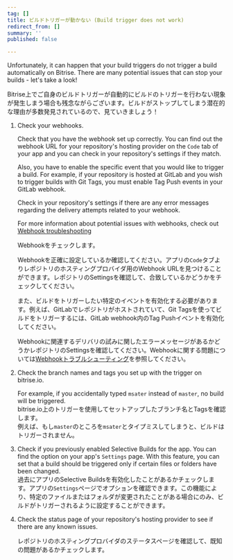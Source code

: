 ```yaml
---
tag: []
title: ビルドトリガーが動かない (Build trigger does not work)
redirect_from: []
summary: ''
published: false

---
```

Unfortunately, it can happen that your build triggers do not trigger a build automatically on Bitrise. There are many potential issues that can stop your builds - let's take a look!

Bitrise上でご自身のビルドトリガーが自動的にビルドのトリガーを行わない現象が発生しまう場合も残念ながらございます。ビルドがストップしてしまう潜在的な理由が多数発見されているので、見ていきましょう！

1. Check your webhooks.

   Check that you have the webhook set up correctly. You can find out the webhook URL for your repository's hosting provider on the `Code` tab of your app and you can check in your repository's settings if they match.

   Also, you have to enable the specific event that you would like to trigger a build. For example, if your repository is hosted at GitLab and you wish to trigger builds with Git Tags, you must enable Tag Push events in your GitLab webhook.

   Check in your repository's settings if there are any error messages regarding the delivery attempts related to your webhook.

   For more information about potential issues with webhooks, check out [Webhook troubleshooting](/jp/webhooks/troubleshooting)

   Webhookをチェックします。

   Webhookを正確に設定しているか確認してください。アプリの`Code`タブよりレポジトリのホスティングプロバイダ用のWebhook URLを見つけることができます。レポジトリのSettingsを確認して、合致しているかどうかをチェックしてください。

   また、ビルドをトリガーしたい特定のイベントを有効化する必要があります。例えば、GitLabでレポジトリがホストされていて、Git Tagsを使ってビルドをトリガーするには、GitLab webhook内のTag Pushイベントを有効化してください。

   Webhookに関連するデリバリの試みに関したエラーメッセージがあるかどうかレポジトリのSettingsを確認してください。Webhookに関する問題については[Webhookトラブルシューティング](/jp/webhooks/troubleshooting)を参照してください。
2. Check the branch names and tags you set up with the trigger on bitrise.io.

   For example, if you accidentally typed `msater` instead of `master`, no build will be triggered.  
   bitrise.io上のトリガーを使用してセットアップしたブランチ名とTagsを確認します。  
   例えば、もし`master`のところを`msater`とタイプミスしてしまうと、ビルドはトリガーされません。
3. Check if you previously enabled Selective Builds for the app. You can find the option on your app's `Settings` page. With this feature, you can set that a build should be triggered only if certain files or folders have been changed.  
   過去にアプリのSelective Buildsを有効化したことがあるかチェックします。アプリの`Settings`ページでオプションを確認できます。この機能により、特定のファイルまたはフォルダが変更されたことがある場合にのみ、ビルドがトリガーされるように設定することができます。
4. Check the status page of your repository's hosting provider to see if there are any known issues.

   レポジトリのホスティングプロバイダのステータスページを確認して、既知の問題があるかチェックします。